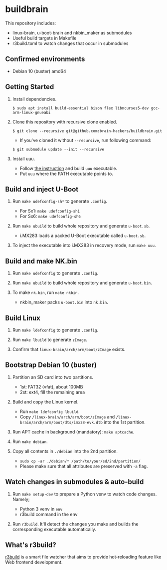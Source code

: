 buildbrain
==========

This repository includes:

 - linux-brain, u-boot-brain and nkbin_maker as submodules
 - Useful build targets in Makefile
 - r3build.toml to watch changes that occur in submodules


Confirmed environments
----------------------

- Debian 10 (buster) amd64


Getting Started
---------------

1. Install dependencies.

    ```
    $ sudo apt install build-essential bison flex libncurses5-dev gcc-arm-linux-gnueabi
    ```

1. Clone this repository with recursive clone enabled.

    ```
    $ git clone --recursive git@github.com:brain-hackers/buildbrain.git
    ```

    - If you've cloned it without `--recursive`, run following command:

    ```
    $ git submodule update --init --recursive
    ```

1. Install uuu.

    - Follow [the instruction](https://github.com/NXPmicro/mfgtools#linux) and build `uuu` executable.
    - Put `uuu` where the PATH executable points to.


Build and inject U-Boot
-----------------------

1. Run `make udefconfig-sh*` to generate `.config`.

    - For Sx1: `make udefconfig-sh1`
    - For Sx6: `make udefconfig-sh6`

2. Run `make ubuild` to build whole repository and generate `u-boot.sb`.

    - i.MX283 loads a packed U-Boot executable called `u-boot.sb`.

3. To inject the executable into i.MX283 in recovery mode, run `make uuu`.


Build and make NK.bin
-----------------------

1. Run `make udefconfig` to generate `.config`.

2. Run `make ubuild` to build whole repository and generate `u-boot.bin`.

3. To make `nk.bin`, run `make nkbin`.

    - nkbin_maker packs `u-boot.bin` into `nk.bin`.


Build Linux
-----------

1. Run `make ldefconfig` to generate `.config`.

1. Run `make lbuild` to generate `zImage`.

1. Confirm that `linux-brain/arch/arm/boot/zImage` exists.


Bootstrap Debian 10 (buster)
----------------------------

1. Partition an SD card into two partitions.

    - 1st: FAT32 (vfat), about 100MB
    - 2st: ext4, fill the remaining area

1. Build and copy the Linux kernel.

    - Run `make ldefconfig lbuild`.
    - Copy `/linux-brain/arch/arm/boot/zImage` and `/linux-brain/arch/arm/boot/dts/imx28-evk.dtb` into the 1st partition.

1. Run APT cache in background (mandatory): `make aptcache`.

1. Run `make debian`.

1. Copy all contents in `./debian` into the 2nd partition.

    - `sudo cp -ar ./debian/* /path/to/your/sd/2nd/partition/`
    - Please make sure that all attributes are preserved with `-a` flag.


Watch changes in submodules & auto-build
----------------------------------------

1. Run `make setup-dev` to prepare a Python venv to watch code changes. Namely;

    - Python 3 venv in `env`
    - r3build command in the env

1. Run `r3build`. It'll detect the changes you make and builds the corresponding executable automatically.


What's r3build?
---------------

[r3build](https://github.com/puhitaku/r3build) is a smart file watcher that aims to provide hot-reloading feature like Web frontend development.

